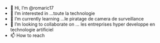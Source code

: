 - 👋 Hi, I’m @romaric17
- 👀 I’m interested in ...toute la technologie
- 🌱 I’m currently learning ...le piratage de camera de surveillance
- 💞️ I’m looking to collaborate on ... les entreprises hyper developpe en technologie artificiel
- 📫 How to reach
<!---
romaric17/romaric17 is a ✨ special ✨ repository because its `README.md` (this file) appears on your GitHub profile.
You can click the Preview link to take a look at your changes.
--->
